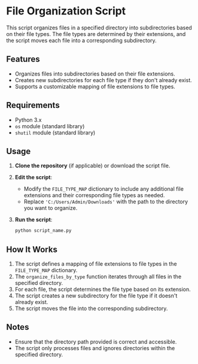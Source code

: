 
# File Organization Script

This script organizes files in a specified directory into subdirectories based on their file types. The file types are determined by their extensions, and the script moves each file into a corresponding subdirectory.

## Features

- Organizes files into subdirectories based on their file extensions.
- Creates new subdirectories for each file type if they don't already exist.
- Supports a customizable mapping of file extensions to file types.

## Requirements

- Python 3.x
- `os` module (standard library)
- `shutil` module (standard library)

## Usage

1. **Clone the repository** (if applicable) or download the script file.

2. **Edit the script**:
   - Modify the `FILE_TYPE_MAP` dictionary to include any additional file extensions and their corresponding file types as needed.
   - Replace `'C:/Users/Admin/Downloads'` with the path to the directory you want to organize.

3. **Run the script**:
   ```bash
   python script_name.py
   ```

## How It Works

1. The script defines a mapping of file extensions to file types in the `FILE_TYPE_MAP` dictionary.
2. The `organize_files_by_type` function iterates through all files in the specified directory.
3. For each file, the script determines the file type based on its extension.
4. The script creates a new subdirectory for the file type if it doesn't already exist.
5. The script moves the file into the corresponding subdirectory.

## Notes

- Ensure that the directory path provided is correct and accessible.
- The script only processes files and ignores directories within the specified directory.
